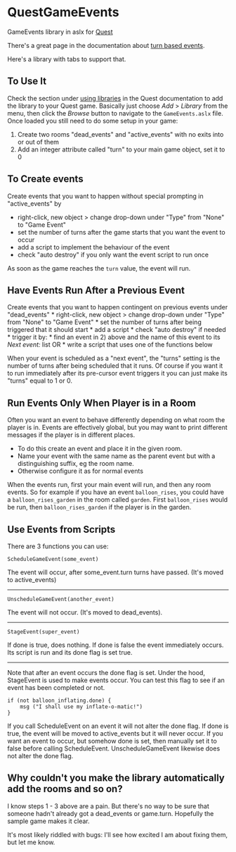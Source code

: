 # QuestGameEvents

GameEvents library in aslx for [Quest](http://textadventures.co.uk/quest)

There's a great page in the documentation about [turn based events](http://docs.textadventures.co.uk/quest/guides/turn_based_events.html).

Here's a library with tabs to support that.

## To Use It

Check the section under [using libraries](http://docs.textadventures.co.uk/quest/tutorial/using_libraries.html) in the Quest documentation to add the library to your Quest game.  Basically just choose _Add_ > _Library_ from the menu, then click the _Browse_ button to navigate to the `GameEvents.aslx` file.  Once loaded you still need to do some setup in your game:

1.  Create two rooms "dead_events" and "active_events" with no exits into or out of them
2.  Add an integer attribute called "turn" to your main game object, set it to 0

## To Create events

Create events that you want to happen without special prompting in "active_events" by
* right-click, new object > change drop-down under "Type" from "None" to "Game Event"
* set the number of turns after the game starts that you want the event to occur
* add a script to implement the behaviour of the event
* check "auto destroy" if you only want the event script to run once

As soon as the game reaches the `turn` value, the event will run.

## Have Events Run After a Previous Event

Create events that you want to happen contingent on previous events under "dead_events"
    * right-click, new object > change drop-down under "Type" from "None" to "Game Event"
    * set the number of turns after being triggered that it should start
    * add a script
    * check "auto destroy" if needed
    * trigger it by:
         * find an event in 2) above and the name of this event to its _Next event:_ list OR
         * write a script that uses one of the functions below

When your event is scheduled as a "next event", the "turns" setting is the number of turns after being scheduled that it runs. Of course if you want it to run immediately after its pre-cursor event triggers it you can just make its "turns" equal to 1 or 0.

## Run Events Only When Player is in a Room

Often you want an event to behave differently depending on what room the player is in.  Events are effectively global, but you may want to print different messages if the player is in different places.  

* To do this create an event and place it in the given room.
* Name your event with the same name as the parent event but with a distinguishing suffix, eg the room name.
* Otherwise configure it as for normal events

When the events run, first your main event will run, and then any room events.  So for example if you have an event `balloon_rises`, you could have a `balloon_rises_garden` in the room called `garden`.  First `balloon_rises` would be run, then `balloon_rises_garden` if the player is in the garden.

## Use Events from Scripts

There are 3 functions you can use:

    ScheduleGameEvent(some_event)

The event will occur, after some_event.turn turns have passed. (It's moved to active_events)

----

    UnscheduleGameEvent(another_event)

The event will not occur. (It's moved to dead_events).

----

    StageEvent(super_event)

If done is true, does nothing. If done is false the event immediately occurs. Its script is run and its done flag is set true.

----

Note that after an event occurs the done flag is set. Under the hood, StageEvent is used to make events occur. You can test this flag to see if an event has been completed or not.

    if (not balloon_inflating.done) {
        msg ("I shall use my inflate-o-matic!")
    }

If you call ScheduleEvent on an event it will not alter the done flag. If done is true, the event will be moved to active_events but it will never occur. If you want an event to occur, but somehow done is set, then manually set it to false before calling ScheduleEvent. UnscheduleGameEvent likewise does not alter the done flag.

## Why couldn't you make the library automatically add the rooms and so on?

I know steps 1 - 3 above are a pain. But there's no way to be sure that someone hadn't already got a dead_events or game.turn. Hopefully the sample game makes it clear.

It's most likely riddled with bugs: I'll see how excited I am about fixing them, but let me know.
